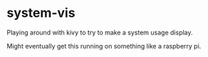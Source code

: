 # system-vis
Playing around with kivy to try to make a system usage display.

Might eventually get this running on something like a raspberry pi.
